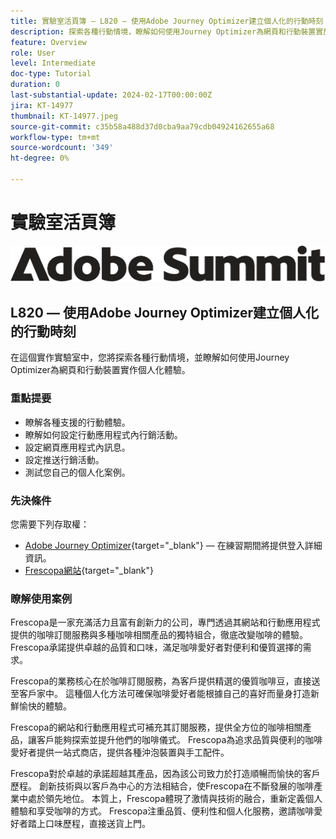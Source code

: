 ```yaml
---
title: 實驗室活頁簿 — L820 — 使用Adobe Journey Optimizer建立個人化的行動時刻
description: 探索各種行動情境，瞭解如何使用Journey Optimizer為網頁和行動裝置實施個人化體驗。
feature: Overview
role: User
level: Intermediate
doc-type: Tutorial
duration: 0
last-substantial-update: 2024-02-17T00:00:00Z
jira: KT-14977
thumbnail: KT-14977.jpeg
source-git-commit: c35b58a488d37d0cba9aa79cdb04924162655a68
workflow-type: tm+mt
source-wordcount: '349'
ht-degree: 0%

---
```



# 實驗室活頁簿

![Adobe Summit — 替代文字](/help/summit/l820-lab-workbook/assets/adobe-summit.png "Adobe Summit")


## L820 — 使用Adobe Journey Optimizer建立個人化的行動時刻

在這個實作實驗室中，您將探索各種行動情境，並瞭解如何使用Journey Optimizer為網頁和行動裝置實作個人化體驗。

### 重點提要

* 瞭解各種支援的行動體驗。
* 瞭解如何設定行動應用程式內行銷活動。
* 設定網頁應用程式內訊息。
* 設定推送行銷活動。
* 測試您自己的個人化案例。

### 先決條件

您需要下列存取權：

* [Adobe Journey Optimizer](https://experience.adobe.com/#/@techmarketingdemos/sname:summit-ajo-lab/journey-optimizer/home){target="_blank"}   — 在練習期間將提供登入詳細資訊。
* [Frescopa網站](https://dsn.adobe.com/web/adobe-summit-2024/home){target="_blank"}


### 瞭解使用案例

Frescopa是一家充滿活力且富有創新力的公司，專門透過其網站和行動應用程式提供的咖啡訂閱服務與多種咖啡相關產品的獨特組合，徹底改變咖啡的體驗。 Frescopa承諾提供卓越的品質和口味，滿足咖啡愛好者對便利和優質選擇的需求。

Frescopa的業務核心在於咖啡訂閱服務，為客戶提供精選的優質咖啡豆，直接送至客戶家中。 這種個人化方法可確保咖啡愛好者能根據自己的喜好而量身打造新鮮愉快的體驗。

Frescopa的網站和行動應用程式可補充其訂閱服務，提供全方位的咖啡相關產品，讓客戶能夠探索並提升他們的咖啡儀式。 Frescopa為追求品質與便利的咖啡愛好者提供一站式商店，提供各種沖泡裝置與手工配件。

Frescopa對於卓越的承諾超越其產品，因為該公司致力於打造順暢而愉快的客戶歷程。 創新技術與以客戶為中心的方法相結合，使Frescopa在不斷發展的咖啡產業中處於領先地位。
本質上，Frescopa體現了激情與技術的融合，重新定義個人體驗和享受咖啡的方式。 Frescopa注重品質、便利性和個人化服務，邀請咖啡愛好者踏上口味歷程，直接送貨上門。



